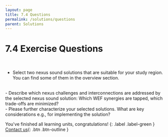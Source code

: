 ```yaml
---
layout: page
title: 7.4 Questions
permalink: /solutions/questions
parent: Solutions
---
```

# **7.4 Exercise Questions**

<br>

- Select two nexus sound solutions that are suitable for your study region. You can find some of them in the overview section. 
<br>
- Describe which nexus challenges and interconnections are addressed by the selected nexus sound solution: Which WEF synergies are tapped, which trade-offs are minimized?
<br>
- Please further characterize your selected solutions. What are key considerations e.g., for implementing the solution?  



You've finished all learning units, congratulations! 
{: .label .label-green } [Contact us](https://waterbender231.github.io/wef-nexus-online-course/contact/){: .btn .btn-outline }